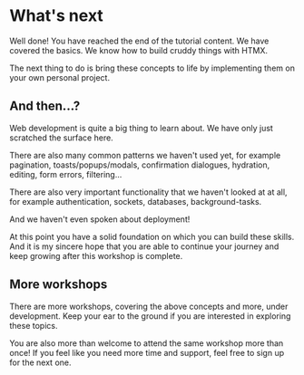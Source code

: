 # What's next 

Well done! You have reached the end of the tutorial content. We have covered the basics. We know how to build cruddy things with HTMX.

The next thing to do is bring these concepts to life by implementing them on your own personal project.

## And then...? 

Web development is quite a big thing to learn about. We have only just scratched the surface here. 

There are also many common patterns we haven't used yet, for example pagination, toasts/popups/modals, confirmation dialogues, hydration, editing, form errors, filtering...

There are also very important functionality that we haven't looked at at all, for example  authentication, sockets, databases, background-tasks.

And we haven't even spoken about deployment!

At this point you have a solid foundation on which you can build these skills. And it is my sincere hope that you are able to continue your journey and keep growing after this workshop is complete.  

## More workshops 

There are more workshops, covering the above concepts and more, under development. Keep your ear to the ground if you are interested in exploring these topics. 

You are also more than welcome to attend the same workshop more than once! If you feel like you need more time and support, feel free to sign up for the next one.